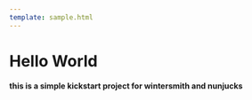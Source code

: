 ```yaml
---
template: sample.html
---
```


# Hello World

__this is a simple kickstart project for wintersmith and nunjucks__
